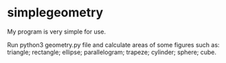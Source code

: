 # simplegeometry 

My program is very simple for use. 

Run python3 geometry.py file and calculate areas of some figures such as: 
triangle; 
rectangle; 
ellipse; 
parallelogram; 
trapeze; 
cylinder; 
sphere; 
cube.
